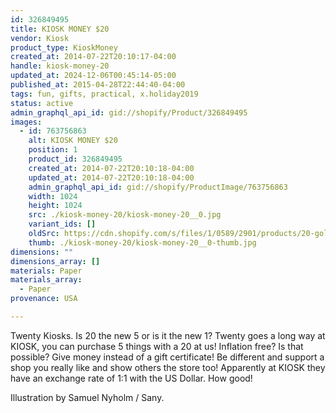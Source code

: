 ```yaml
---
id: 326849495
title: KIOSK MONEY $20
vendor: Kiosk
product_type: KioskMoney
created_at: 2014-07-22T20:10:17-04:00
handle: kiosk-money-20
updated_at: 2024-12-06T00:45:14-05:00
published_at: 2015-04-28T22:44:40-04:00
tags: fun, gifts, practical, x.holiday2019
status: active
admin_graphql_api_id: gid://shopify/Product/326849495
images:
  - id: 763756863
    alt: KIOSK MONEY $20
    position: 1
    product_id: 326849495
    created_at: 2014-07-22T20:10:18-04:00
    updated_at: 2014-07-22T20:10:18-04:00
    admin_graphql_api_id: gid://shopify/ProductImage/763756863
    width: 1024
    height: 1024
    src: ./kiosk-money-20/kiosk-money-20__0.jpg
    variant_ids: []
    oldSrc: https://cdn.shopify.com/s/files/1/0589/2901/products/20-gold-2.jpeg?v=1406074218
    thumb: ./kiosk-money-20/kiosk-money-20__0-thumb.jpg
dimensions: ""
dimensions_array: []
materials: Paper
materials_array:
  - Paper
provenance: USA

---
```


Twenty Kiosks. Is 20 the new 5 or is it the new 1? Twenty goes a long way at KIOSK, you can purchase 5 things with a 20 at us! Inflation free? Is that possible? Give money instead of a gift certificate! Be different and support a shop you really like and show others the store too! Apparently at KIOSK they have an exchange rate of 1:1 with the US Dollar. How good!

Illustration by Samuel Nyholm / Sany.